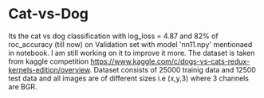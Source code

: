 # Cat-vs-Dog
Its the cat vs dog classification with log_loss = 4.87 and 82% of roc_accuracy (till now) on Validation set with model 'nn11.npy' mentionaed in notebook.
I am still working on it to improve it more. 
The dataset is taken from kaggle competition https://www.kaggle.com/c/dogs-vs-cats-redux-kernels-edition/overview. Dataset consists of 25000 trainig data and 12500 test data and all images are of different sizes i.e (x,y,3) where 3 channels are BGR. 
